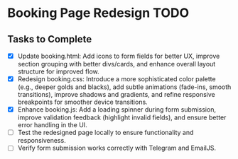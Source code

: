 # Booking Page Redesign TODO

## Tasks to Complete

- [x] Update booking.html: Add icons to form fields for better UX, improve section grouping with better divs/cards, and enhance overall layout structure for improved flow.
- [x] Redesign booking.css: Introduce a more sophisticated color palette (e.g., deeper golds and blacks), add subtle animations (fade-ins, smooth transitions), improve shadows and gradients, and refine responsive breakpoints for smoother device transitions.
- [x] Enhance booking.js: Add a loading spinner during form submission, improve validation feedback (highlight invalid fields), and ensure better error handling in the UI.
- [ ] Test the redesigned page locally to ensure functionality and responsiveness.
- [ ] Verify form submission works correctly with Telegram and EmailJS.
